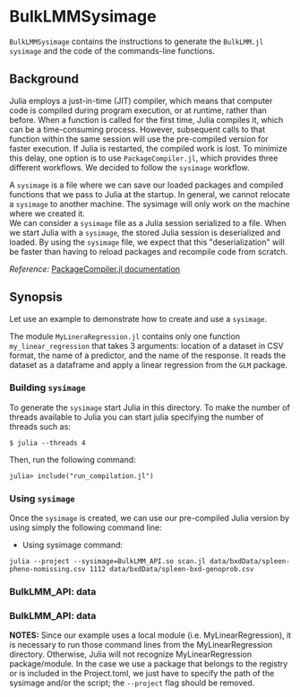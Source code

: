 # BulkLMMSysimage

`BulkLMMSysimage` contains the instructions to generate the `BulkLMM.jl sysimage` and the code of the commands-line functions. 

## Background  

Julia employs a just-in-time (JIT) compiler, which means that computer code is compiled during program execution, or at runtime, rather than before. When a function is called for the first time, Julia compiles it, which can be a time-consuming process. However, subsequent calls to that function within the same session will use the pre-compiled version for faster execution. If Julia is restarted, the compiled work is lost. To minimize this delay, one option is to use `PackageCompiler.jl`, which provides three different workflows. We decided to follow the `sysimage` workflow.

A `sysimage` is a file where we can save our loaded packages and compiled functions that we pass to Julia at the startup. In general, we cannot relocate a `sysimage` to another machine. The sysimage will only work on the machine where we created it.     
We can consider a `sysimage` file as a Julia session serialized to a file. When we start Julia with a `sysimage`, the stored Julia session is deserialized and loaded. By using the `sysimage` file, we expect that this "deserialization" will be faster than having to reload packages and recompile code from scratch.


*Reference:* [PackageCompiler.jl documentation](https://julialang.github.io/PackageCompiler.jl/stable/index.html)



## Synopsis

Let use an example to demonstrate how to create and use a `sysimage`.

The module `MyLineraRegression.jl` contains only one function `my_linear_regression` that takes 3 arguments: location of a dataset in CSV format, the name of a predictor, and the name of the response. It reads the dataset as a dataframe and apply a linear regression from the `GLM` package.


### Building `sysimage`

To generate the `sysimage` start Julia in this directory. To make the number of threads available to Julia you can start julia specifying the number of threads such as:

```
$ julia --threads 4
```

Then, run the following command:

```
julia> include("run_compilation.jl")
```

### Using `sysimage`

Once the `sysimage` is created, we can use our pre-compiled Julia version by using simply the following command line:

- Using sysimage command:
```
julia --project --sysimage=BulkLMM_API.so scan.jl data/bxdData/spleen-pheno-nomissing.csv 1112 data/bxdData/spleen-bxd-genoprob.csv
```

### BulkLMM_API: data


### BulkLMM_API: data





**NOTES:** Since our example uses a local module (i.e. MyLinearRegression), it is necessary to run those command lines from the MyLinearRegression directory. Otherwise, Julia will not recognize MyLinearRegression package/module. In the case we use a package that belongs to the registry or is included in the Project.toml,   we just have to specify the path of the sysimage and/or the script; the `--project` flag should be removed. 

